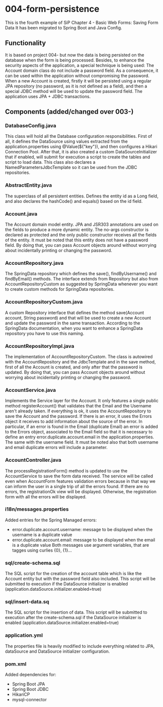 # 004-form-persistence

This is the fourth example of SiP Chapter 4 - Basic Web Forms:
	Saving Form Data
It has been migrated to Spring Boot and Java Config.		
				
## Functionality
It is based on project 004- but now the data is being persisted on the database when the form is being processed.
Besides, to enhance the security aspects of the application, a special technique is being used:
  The Account domain class do not include a password field. As a consequence, it can be used within the application without compromising the password. When a new Account is created, firstly it will be persisted using a regular JPA repository (no password, as it is not defined as a field), and then a special JDBC method will be used to update the password field.
The application uses JPA + JDBC transactions.

## Components (added/changed over 003-)

### DatabaseConfig.java
This class will hold all the Database configuration responsibilities.
First of all, it defines the DataSource using values extracted from the application.properties using @Value(${"key"}), and then configures a Hikari Connection Pool.
After that, it is also created a custom DataSourceInitializer that if enabled, will submit for execution a script to create the tables and script to load data.
This class also declares a NamedParametersJdbcTemplate so it can be used from the JDBC repositories.

### AbstractEntity.java
The superclass of all persistent entities.
Defines the entity id as a Long field, and also declares the hashCode() and equals() based on the id field.

### Account.java
The Account domain model entity.
JPA and JSR303 annotations are used on the fields to produce a more dynamic entity. The no-args constructor is declared as protected and the only public constructor receives all the fields of the entity.
It must be noted that this entity does not have a password field. By doing that, you can pass Account objects around without worrying about incidentally printing or changing the password.

### AccountRepository.java
The SpringData repository which defines the save(), findByUsername() and findByEmail() methods. The interface extends from Repository but also from AccountRepositoryCustom as suggested by SpringData whenever you want to create custom methods for SpringData repositories.

### AccountRepositoryCustom.java
A custom Repository interface that defines the method save(Account account, String password) and that will be used to create a new Account and update the password in the same transaction.
According to the SpringData documentation, when you want to enhance a SpringData repository you have to use this naming.

### AccountRepositoryImpl.java
The implementation of AccountRepositoryCustom. The class is autowired with the AccountRepository and the JdbcTemplate and in the save method, first of all the Account is created, and only after that the password is updated. By doing that, you can pass Account objects around without worrying about incidentally printing or changing the password.

### AccountService.java
Implements the Service layer for the Account. It only features a single public method registerAccount() that validates that the Email and the Username aren't already taken. If everything is ok, it uses the AccountRepository to save the Account and the password.
If there is an error, it uses the Errors object it receives to add information about the source of the error.
In particular, if an error is found in the Email (duplicate Email) an error is added to the Errors object, associated to the Email field so that it is necessary to define an entry error.duplicate.account.email in the application.properties. The same with the username field.
It must be noted also that both username and email duplicate errors will include a parameter.

### AccountController.java
The processRegistrationForm() method is updated to use the AccountService to save the form data received. The service will be called even when AccountForm features validation errors because in that way we can inform the user in a single trip of all the errors found. 
If there are no errors, the registrationOk view will be displayed. Otherwise, the registration form with all the errors will be displayed.

### i18n/messages.properties
Added entries for the Spring Managed errors:
* error.duplicate.account.username: message to be displayed when the username is a duplicate value
* error.duplicate.account.email: message to be displayed when the email is a duplicate value
Both messages use argument variables, that are tagges using curlies {0}, {1}...

### sql/create-schema.sql
The SQL script for the creation of the account table which is like the Account entity but with the password field also included.
This script will be submitted to execution if the DataSource initializer is enabled (application.dataSource.initializer.enabled=true)

### sql/insert-data.sq
The SQL script for the insertion of data.
This script will be submitted to execution after the create-schema.sql if the DataSource initializer is enabled (application.dataSource.initializer.enabled=true)

### application.yml
The properties file is heavily modified to include everything related to JPA, dataSource and DataSource initializer configuration.

### pom.xml
Added dependencies for:
* Spring Boot JPA
* Spring Boot JDBC
* HikariCP
* mysql-connector